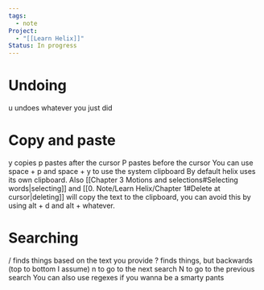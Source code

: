 ```yaml
---
tags:
  - note
Project:
  - "[[Learn Helix]]"
Status: In progress
---
```

# Undoing
u undoes whatever you just did

# Copy and paste
y copies
p pastes after the cursor
P pastes before the cursor
You can use space + p and space + y to use the system clipboard
By default helix uses its own clipboard.
Also [[Chapter 3 Motions and selections#Selecting words|selecting]] and [[0. Note/Learn Helix/Chapter 1#Delete at cursor|deleting]] will copy the text to the clipboard, you can avoid this by using alt + d and alt + whatever.

# Searching
/ finds things based on the text you provide
? finds things, but backwards (top to bottom I assume)
n to go to the next search 
N to go to the previous search 
You can also use regexes if you wanna be a smarty pants

